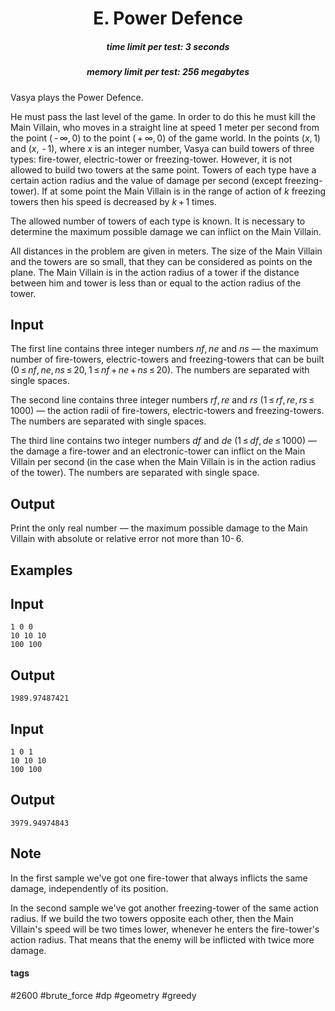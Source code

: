 <h1 style='text-align: center;'> E. Power Defence</h1>

<h5 style='text-align: center;'>time limit per test: 3 seconds</h5>
<h5 style='text-align: center;'>memory limit per test: 256 megabytes</h5>

Vasya plays the Power Defence. 

He must pass the last level of the game. In order to do this he must kill the Main Villain, who moves in a straight line at speed 1 meter per second from the point ( - ∞, 0) to the point ( + ∞, 0) of the game world. In the points (*x*, 1) and (*x*,  - 1), where *x* is an integer number, Vasya can build towers of three types: fire-tower, electric-tower or freezing-tower. However, it is not allowed to build two towers at the same point. Towers of each type have a certain action radius and the value of damage per second (except freezing-tower). If at some point the Main Villain is in the range of action of *k* freezing towers then his speed is decreased by *k* + 1 times.

The allowed number of towers of each type is known. It is necessary to determine the maximum possible damage we can inflict on the Main Villain.

All distances in the problem are given in meters. The size of the Main Villain and the towers are so small, that they can be considered as points on the plane. The Main Villain is in the action radius of a tower if the distance between him and tower is less than or equal to the action radius of the tower.

## Input

The first line contains three integer numbers *nf*, *ne* and *ns* — the maximum number of fire-towers, electric-towers and freezing-towers that can be built (0 ≤ *nf*, *ne*, *ns* ≤ 20, 1 ≤ *nf* + *ne* + *ns* ≤ 20). The numbers are separated with single spaces.

The second line contains three integer numbers *rf*, *re* and *rs* (1 ≤ *rf*, *re*, *rs* ≤ 1000) — the action radii of fire-towers, electric-towers and freezing-towers. The numbers are separated with single spaces.

The third line contains two integer numbers *df* and *de* (1 ≤ *df*, *de* ≤ 1000) — the damage a fire-tower and an electronic-tower can inflict on the Main Villain per second (in the case when the Main Villain is in the action radius of the tower). The numbers are separated with single space.

## Output

Print the only real number — the maximum possible damage to the Main Villain with absolute or relative error not more than 10- 6.

## Examples

## Input


```
1 0 0  
10 10 10  
100 100  

```
## Output


```
1989.97487421
```
## Input


```
1 0 1  
10 10 10  
100 100  

```
## Output


```
3979.94974843
```
## Note

In the first sample we've got one fire-tower that always inflicts the same damage, independently of its position. 

In the second sample we've got another freezing-tower of the same action radius. If we build the two towers opposite each other, then the Main Villain's speed will be two times lower, whenever he enters the fire-tower's action radius. That means that the enemy will be inflicted with twice more damage.



#### tags 

#2600 #brute_force #dp #geometry #greedy 